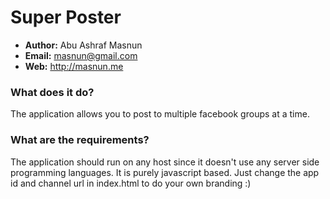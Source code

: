 Super Poster
============

- __Author:__ Abu Ashraf Masnun
- __Email:__ masnun@gmail.com
- __Web:__ http://masnun.me


### What does it do? ###

The application allows you to post to multiple facebook groups at a time.


### What are the requirements? ###

The application should run on any host since it doesn't use any server side programming languages. It is purely javascript based. Just change the app id and channel url in index.html to do your own branding :)
